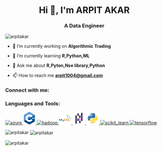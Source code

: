 <h1 align="center">Hi 👋, I'm ARPIT AKAR</h1>
<h3 align="center">A Data Engineer</h3>

<p align="left"> <img src="https://komarev.com/ghpvc/?username=arpitakar&label=Profile%20views&color=0e75b6&style=flat" alt="arpitakar" /> </p>

- 🔭 I’m currently working on **Algorithmic Trading**

- 🌱 I’m currently learning **R,Python,ML**

- 💬 Ask me about **R,Pyton,Nse library,Python**

- 📫 How to reach me **arpit1004@gmail.com**

<h3 align="left">Connect with me:</h3>
<p align="left">
</p>

<h3 align="left">Languages and Tools:</h3>
<p align="left"> <a href="https://azure.microsoft.com/en-in/" target="_blank" rel="noreferrer"> <img src="https://www.vectorlogo.zone/logos/microsoft_azure/microsoft_azure-icon.svg" alt="azure" width="40" height="40"/> </a> <a href="https://www.w3schools.com/cpp/" target="_blank" rel="noreferrer"> <img src="https://raw.githubusercontent.com/devicons/devicon/master/icons/cplusplus/cplusplus-original.svg" alt="cplusplus" width="40" height="40"/> </a> <a href="https://hadoop.apache.org/" target="_blank" rel="noreferrer"> <img src="https://www.vectorlogo.zone/logos/apache_hadoop/apache_hadoop-icon.svg" alt="hadoop" width="40" height="40"/> </a> <a href="https://www.mysql.com/" target="_blank" rel="noreferrer"> <img src="https://raw.githubusercontent.com/devicons/devicon/master/icons/mysql/mysql-original-wordmark.svg" alt="mysql" width="40" height="40"/> </a> <a href="https://pandas.pydata.org/" target="_blank" rel="noreferrer"> <img src="https://raw.githubusercontent.com/devicons/devicon/2ae2a900d2f041da66e950e4d48052658d850630/icons/pandas/pandas-original.svg" alt="pandas" width="40" height="40"/> </a> <a href="https://www.python.org" target="_blank" rel="noreferrer"> <img src="https://raw.githubusercontent.com/devicons/devicon/master/icons/python/python-original.svg" alt="python" width="40" height="40"/> </a> <a href="https://scikit-learn.org/" target="_blank" rel="noreferrer"> <img src="https://upload.wikimedia.org/wikipedia/commons/0/05/Scikit_learn_logo_small.svg" alt="scikit_learn" width="40" height="40"/> </a> <a href="https://www.tensorflow.org" target="_blank" rel="noreferrer"> <img src="https://www.vectorlogo.zone/logos/tensorflow/tensorflow-icon.svg" alt="tensorflow" width="40" height="40"/> </a> </p>

<p><img align="left" src="https://github-readme-stats.vercel.app/api/top-langs?username=arpitakar&show_icons=true&locale=en&layout=compact" alt="arpitakar" /></p>

<p>&nbsp;<img align="center" src="https://github-readme-stats.vercel.app/api?username=arpitakar&show_icons=true&locale=en" alt="arpitakar" /></p>

<p><img align="center" src="https://github-readme-streak-stats.herokuapp.com/?user=arpitakar&" alt="arpitakar" /></p>
